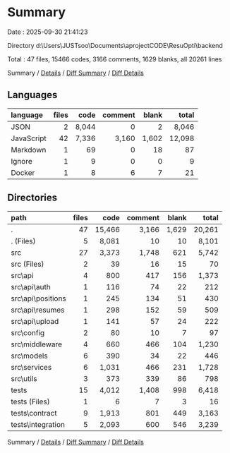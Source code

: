 # Summary

Date : 2025-09-30 21:41:23

Directory d:\\Users\\JUSTsoo\\Documents\\aprojectCODE\\ResuOpti\\backend

Total : 47 files,  15466 codes, 3166 comments, 1629 blanks, all 20261 lines

Summary / [Details](details.md) / [Diff Summary](diff.md) / [Diff Details](diff-details.md)

## Languages
| language | files | code | comment | blank | total |
| :--- | ---: | ---: | ---: | ---: | ---: |
| JSON | 2 | 8,044 | 0 | 2 | 8,046 |
| JavaScript | 42 | 7,336 | 3,160 | 1,602 | 12,098 |
| Markdown | 1 | 69 | 0 | 18 | 87 |
| Ignore | 1 | 9 | 0 | 0 | 9 |
| Docker | 1 | 8 | 6 | 7 | 21 |

## Directories
| path | files | code | comment | blank | total |
| :--- | ---: | ---: | ---: | ---: | ---: |
| . | 47 | 15,466 | 3,166 | 1,629 | 20,261 |
| . (Files) | 5 | 8,081 | 10 | 10 | 8,101 |
| src | 27 | 3,373 | 1,748 | 621 | 5,742 |
| src (Files) | 2 | 39 | 16 | 15 | 70 |
| src\\api | 4 | 800 | 417 | 156 | 1,373 |
| src\\api\\auth | 1 | 116 | 74 | 22 | 212 |
| src\\api\\positions | 1 | 245 | 134 | 51 | 430 |
| src\\api\\resumes | 1 | 298 | 152 | 59 | 509 |
| src\\api\\upload | 1 | 141 | 57 | 24 | 222 |
| src\\config | 2 | 80 | 10 | 7 | 97 |
| src\\middleware | 4 | 660 | 466 | 104 | 1,230 |
| src\\models | 6 | 390 | 34 | 22 | 446 |
| src\\services | 6 | 1,031 | 466 | 231 | 1,728 |
| src\\utils | 3 | 373 | 339 | 86 | 798 |
| tests | 15 | 4,012 | 1,408 | 998 | 6,418 |
| tests (Files) | 1 | 6 | 7 | 3 | 16 |
| tests\\contract | 9 | 1,913 | 801 | 449 | 3,163 |
| tests\\integration | 5 | 2,093 | 600 | 546 | 3,239 |

Summary / [Details](details.md) / [Diff Summary](diff.md) / [Diff Details](diff-details.md)